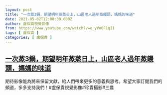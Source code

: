 ```yaml
---
layout: post
title: "一次蒸3鍋，期望明年蒸蒸日上，山區老人過年蒸饅頭，媽媽的味道"
date: 2021-05-02T12:00:30.000Z
author: 盧保貴視覺影像
from: https://www.youtube.com/watch?v=e_yVo0F1qII
tags: [ 盧保貴 ]
categories: [ 盧保貴 ]
---
```

<!--1619956830000-->
[一次蒸3鍋，期望明年蒸蒸日上，山區老人過年蒸饅頭，媽媽的味道](https://www.youtube.com/watch?v=e_yVo0F1qII)
------

<div>
期待影像能為將來保留文獻，給人們帶來更多的意義與思考。希望大家訂閱我們的頻道，多多支持我們！#盧保貴視覺影像#珍貴攝影#三農
</div>
